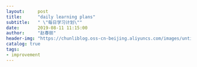 ```yaml
---
layout:     post
title:      "daily learning plans"
subtitle:   " \"每日学习计划\""
date:       2019-08-11 11:15:00
author:     "赵春丽"
header-img: "https://chunliblog.oss-cn-beijing.aliyuncs.com/images/untitled.png"
catalog: true
tags:
- improvement
---
```

